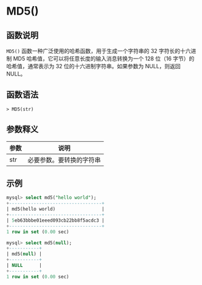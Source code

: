 # MD5()

## 函数说明

`MD5()` 函数一种广泛使用的哈希函数，用于生成一个字符串的 32 字符长的十六进制 MD5 哈希值，它可以将任意长度的输入消息转换为一个 128 位（16 字节）的哈希值，通常表示为 32 位的十六进制字符串。如果参数为 NULL，则返回 NULL。

## 函数语法

```
> MD5(str)
```

## 参数释义

|  参数        | 说明                                  |
|  --------   | ------------------------------------  |
| str         | 必要参数。要转换的字符串         |

## 示例

```SQL
mysql> select md5("hello world");
+----------------------------------+
| md5(hello world)                 |
+----------------------------------+
| 5eb63bbbe01eeed093cb22bb8f5acdc3 |
+----------------------------------+
1 row in set (0.00 sec)

mysql> select md5(null);
+-----------+
| md5(null) |
+-----------+
| NULL      |
+-----------+
1 row in set (0.00 sec)
```

